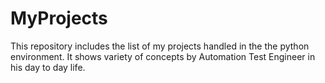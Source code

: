 # MyProjects
This repository includes the list of my projects handled in the the python environment. It shows variety of concepts by Automation Test Engineer in his day to day life. 
